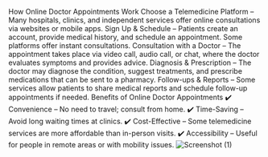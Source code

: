 How Online Doctor Appointments Work
Choose a Telemedicine Platform – Many hospitals, clinics, and independent services offer online consultations via websites or mobile apps.
Sign Up & Schedule – Patients create an account, provide medical history, and schedule an appointment. Some platforms offer instant consultations.
Consultation with a Doctor – The appointment takes place via video call, audio call, or chat, where the doctor evaluates symptoms and provides advice.
Diagnosis & Prescription – The doctor may diagnose the condition, suggest treatments, and prescribe medications that can be sent to a pharmacy.
Follow-ups & Reports – Some services allow patients to share medical reports and schedule follow-up appointments if needed.
Benefits of Online Doctor Appointments
✔️ Convenience – No need to travel; consult from home.
✔️ Time-Saving – Avoid long waiting times at clinics.
✔️ Cost-Effective – Some telemedicine services are more affordable than in-person visits.
✔️ Accessibility – Useful for people in remote areas or with mobility issues.
![Screenshot (1)](https://github.com/user-attachments/assets/15ee1b04-e3f9-4277-8485-6ec3aec377d3)
